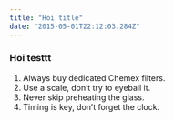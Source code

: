 ```yaml
---
title: "Hoi title"
date: "2015-05-01T22:12:03.284Z"
---
```


### Hoi testtt

1. Always buy dedicated Chemex filters.
2. Use a scale, don’t try to eyeball it.
3. Never skip preheating the glass.
4. Timing is key, don’t forget the clock.
